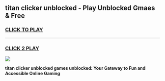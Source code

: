 
## titan clicker unblocked - Play Unblocked Gmaes & Free
<h3>
<a href="https://news.freeplayer.one?title=titan_clicker_unblocked&ref=23F">CLICK TO PLAY</a></h3>
<hr>

<h3>
<a href="https://news.freeplayer.one?title=titan_clicker_unblocked&ref=23F">CLICK 2 PLAY</a>
  
</h3>

<a href="https://news.freeplayer.one?title=titan_clicker_unblocked&ref=23F/"><img src="https://clearcache.store/games.png"></a>


**titan clicker unblocked games unblocked: Your Gateway to Fun and Accessible Online Gaming**
